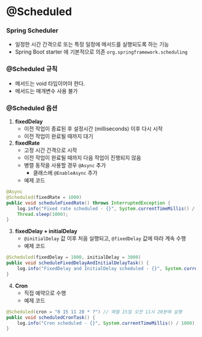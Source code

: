 # @Scheduled
### Spring Scheduler
* 일정한 시간 간격으로 또는 특정 일정에 메서드를 실행되도록 하는 기능
* Spring Boot starter 에 기본적으로 의존 `org.springframework.scheduling`
### @Scheduled 규칙
* 메서드는 void 타입이어야 한다.
* 메서드는 매개변수 사용 불가
### @Scheduled 옵션
1. **fixedDelay**
	* 이전 작업이 종료된 후 설정시간 (milliseconds) 이후 다시 시작
    * 이전 작업이 완료될 때까지 대기
2. **fixedRate**
	* 고정 시간 간격으로 시작
    * 이전 작업이 완료될 때까지 다음 작업이 진행되지 않음
    * 병렬 동작을 사용할 경우 `@Async` 추가
      * 클래스에 `@EnableAsync` 추가
   * 예제 코드
```java
@Async
@Scheduled(fixedRate = 1000)
public void scheduleFixedRate() throws InterruptedException {
	log.info("Fixed rate scheduled - {}", System.currentTimeMillis() / 1000);
	Thread.sleep(1000);
}
```
3. **fixedDelay + initialDelay**
	* `@initialDelay` 값 이후 처음 실행되고, `@fixedDelay` 값에 따라 계속 수행
	* 예제 코드
```java
@Scheduled(fixedDelay = 1000, initialDelay = 3000)
public void scheduleFixedDelayAndInitialDelayTask() {
	log.info("FixedDelay and InitialDelay scheduled - {}", System.currentTimeMillis() / 1000);
}
```
4. **Cron**
	* 직접 예약으로 수행
	* 예제 코드
```java
@Scheduled(cron = "0 15 11 20 * ?") // 매월 15일 오전 11시 20분에 실행
public void scheduledCronTask() {
	log.info("Cron scheduled - {}", System.currentTimeMillis() / 1000);
}
```
